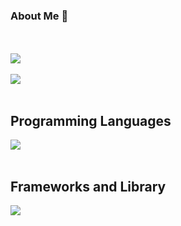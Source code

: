 ### About Me 👋

<br /><br />
![](https://github-profile-summary-cards.vercel.app/api/cards/profile-details?username=kaikojima05&theme=react)
<br /><br />
![](https://github-readme-stats.vercel.app/apiusername=kaikojima05&show_icons=true&theme=★★★)
<br /><br />
## Programming Languages

<img src="https://skillicons.dev/icons?i=html,css,js,typescript,python,php," /> <br /><br />

## Frameworks and Library

<img src="https://skillicons.dev/icons?i=react,next,vue,nuxt,nodejs,express,flask,fastapi,laravel,wordpress" /> <br /><br />
